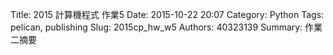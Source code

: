 Title: 2015 計算機程式 作業5
Date: 2015-10-22 20:07
Category: Python
Tags: pelican, publishing
Slug: 2015cp_hw_w5
Authors: 40323139
Summary: 作業二摘要